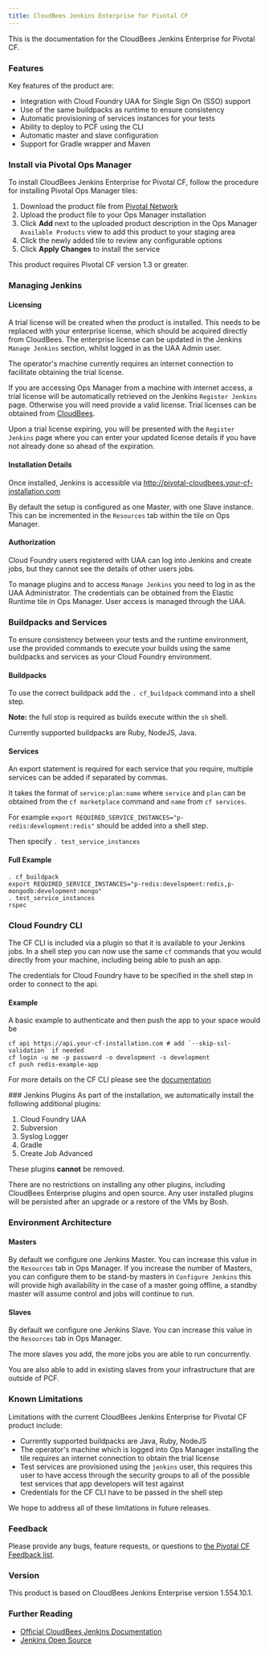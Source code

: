 ```yaml
---
title: CloudBees Jenkins Enterprise for Pivotal CF
---
```


This is the documentation for the CloudBees Jenkins Enterprise for Pivotal CF.

### Features

Key features of the product are:

* Integration with Cloud Foundry UAA for Single Sign On (SSO) support
* Use of the same buildpacks as runtime to ensure consistency
* Automatic provisioning of services instances for your tests
* Ability to deploy to PCF using the CLI 
* Automatic master and slave configuration
* Support for Gradle wrapper and Maven

### Install via Pivotal Ops Manager

To install CloudBees Jenkins Enterprise for Pivotal CF, follow the procedure for installing Pivotal Ops Manager tiles:

1. Download the product file from [Pivotal Network](https://network.pivotal.io/)
1. Upload the product file to your Ops Manager installation
1. Click **Add** next to the uploaded product description in the Ops Manager `Available Products` view
   to add this product to your staging area
1. Click the newly added tile to review any configurable options
1. Click **Apply Changes** to install the service

This product requires Pivotal CF version 1.3 or greater.

### Managing Jenkins

#### Licensing

A trial license will be created when the product is installed. This needs to be replaced with your enterprise license, which should be acquired directly from CloudBees. The enterprise license can be updated in the Jenkins `Manage Jenkins` section, whilst logged in as the UAA Admin user. 

The operator's machine currently requires an internet connection to facilitate obtaining the trial license. 

If you are accessing Ops Manager from a machine with internet access, a trial license will be automatically retrieved on the Jenkins `Register Jenkins` page. Otherwise you will need provide a valid license. Trial licenses can be obtained from [CloudBees](http://www.cloudbees.com/try-jenkins-enterprise). 

Upon a trial license expiring, you will be presented with the `Register Jenkins` page where you can enter your updated license details if you have not already done so ahead of the expiration. 

#### Installation Details

Once installed, Jenkins is accessible via http://pivotal-cloudbees.your-cf-installation.com

By default the setup is configured as one Master, with one Slave instance. 
This can be incremented in the `Resources` tab within the tile on Ops Manager. 

#### Authorization

Cloud Foundry users registered with UAA can log into Jenkins and create jobs, but they cannot see the details of other users jobs. 

To manage plugins and to access `Manage Jenkins` you need to log in as the UAA Administrator. The credentials can be obtained from the Elastic Runtime tile in Ops Manager. User access is managed through the UAA.

### Buildpacks and Services

To ensure consistency between your tests and the runtime environment, use the provided commands to execute your builds using the same buildpacks and services as your Cloud Foundry environment.  

#### Buildpacks
To use the correct buildpack add the `. cf_buildpack` command into a shell step.

**Note:** the full stop is required as builds execute within the `sh` shell.

Currently supported buildpacks are Ruby, NodeJS, Java.

#### Services

An export statement is required for each service that you require, multiple services can be added if separated by commas. 

It takes the format of `service:plan:name` where `service` and `plan` can be obtained from the `cf marketplace` command and `name` from `cf services`.

For example `export REQUIRED_SERVICE_INSTANCES="p-redis:development:redis"` should be added into a shell step.

Then specify `. test_service_instances`

#### Full Example

```
. cf_buildpack
export REQUIRED_SERVICE_INSTANCES="p-redis:development:redis,p-mongodb:development:mongo"
. test_service_instances
rspec
```

### Cloud Foundry CLI
The CF CLI is included via a plugin so that it is available to your Jenkins jobs. 
In a shell step you can now use the same `cf` commands that you would directly from your machine, including being able to push an app. 

The credentials for Cloud Foundry have to be specified in the shell step in order to connect to the api. 

#### Example
A basic example to authenticate and then push the app to your space would be 

```
cf api https://api.your-cf-installation.com # add `--skip-ssl-validation` if needed
cf login -u me -p password -o development -s development
cf push redis-example-app
```

For more details on the CF CLI please see the [documentation](http://docs.pivotal.io/pivotalcf/devguide/installcf/whats-new-v6.html)

### Jenkins Plugins
As part of the installation, we automatically install the following additional plugins:

1. Cloud Foundry UAA
1. Subversion
1. Syslog Logger
1. Gradle
1. Create Job Advanced

These plugins **cannot** be removed. 

There are no restrictions on installing any other plugins, including CloudBees Enterprise plugins and open source. 
Any user installed plugins will be persisted after an upgrade or a restore of the VMs by Bosh. 

### Environment Architecture

#### Masters
By default we configure one Jenkins Master. You can increase this value in the `Resources` tab in Ops Manager.
If you increase the number of Masters, you can configure them to be stand-by masters in `Configure Jenkins` this will provide high availability in the case of a master going offline, a standby master will assume control and jobs will continue to run. 

#### Slaves
By default we configure one Jenkins Slave. You can increase this value in the `Resources` tab in Ops Manager. 

The more slaves you add, the more jobs you are able to run concurrently.

You are also able to add in existing slaves from your infrastructure that are outside of PCF.  

### Known Limitations

Limitations with the current CloudBees Jenkins Enterprise for Pivotal CF product include:

* Currently supported buildpacks are Java, Ruby, NodeJS
* The operator's machine which is logged into Ops Manager installing the tile requires an internet connection to obtain the trial license
* Test services are provisioned using the `jenkins` user, this requires this user to have access through the security groups to all of the possible test services that app developers will test against
* Credentials for the CF CLI have to be passed in the shell step

We hope to address all of these limitations in future releases.

### Feedback

Please provide any bugs, feature requests, or questions to [the Pivotal CF Feedback list](mailto:pivotal-cf-feedback@pivotal.io).

### Version

This product is based on CloudBees Jenkins Enterprise version 1.554.10.1.

### Further Reading

* [Official CloudBees Jenkins Documentation](http://wiki.cloudbees.com/bin/view/Jenkins+Enterprise/WebHome)
* [Jenkins Open Source](http://jenkins-ci.org/)
